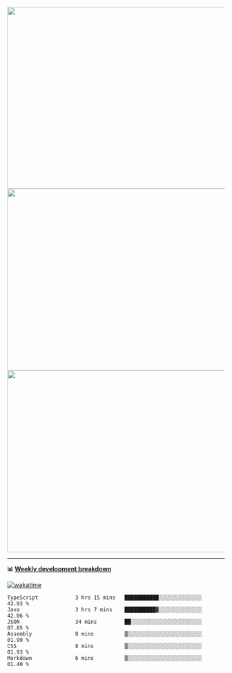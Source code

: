 <p float="left" align="middle"><img src="https://user-images.githubusercontent.com/56089155/195064669-12bd89bb-53c9-44b1-9fd8-993f93f585e1.png" width="600px" height="420px">
<img src="https://user-images.githubusercontent.com/56089155/195064706-c37aa3c8-f669-46c9-abba-1eadcbb910c5.png" width="600px" height="420px">
<img src="https://user-images.githubusercontent.com/56089155/195064753-0de674c7-4fc7-4831-a8a5-402e19cc77be.png" width="600px" height="420px"></p>

<hr />

**📊 [Weekly development breakdown](https://wakatime.com/@Ari24)**

[![wakatime](https://wakatime.com/badge/user/ca34c016-707f-4382-84cf-1823913a1423.svg)](https://wakatime.com/@ca34c016-707f-4382-84cf-1823913a1423)

<!--START_SECTION:waka-->

```text
TypeScript            3 hrs 15 mins   ███████████░░░░░░░░░░░░░░   43.93 %
Java                  3 hrs 7 mins    ██████████▓░░░░░░░░░░░░░░   42.06 %
JSON                  34 mins         ██░░░░░░░░░░░░░░░░░░░░░░░   07.85 %
Assembly              8 mins          ▒░░░░░░░░░░░░░░░░░░░░░░░░   01.99 %
CSS                   8 mins          ▒░░░░░░░░░░░░░░░░░░░░░░░░   01.93 %
Markdown              6 mins          ▒░░░░░░░░░░░░░░░░░░░░░░░░   01.40 %
```

<!--END_SECTION:waka-->
